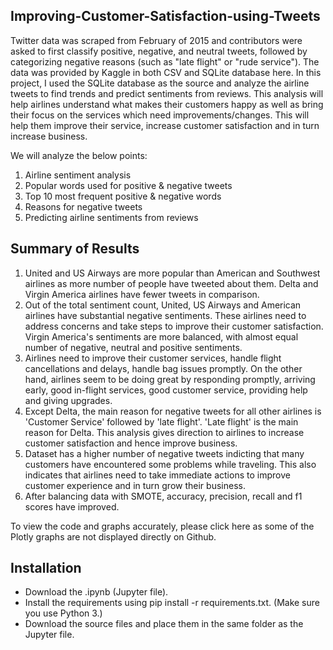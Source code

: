 ## Improving-Customer-Satisfaction-using-Tweets
Twitter data was scraped from February of 2015 and contributors were asked to first classify positive, negative, and neutral tweets, followed by categorizing negative reasons (such as "late flight" or "rude service"). The data was provided by Kaggle in both CSV and SQLite database here. In this project, I used the SQLite database as the source and analyze the airline tweets to find trends and predict sentiments from reviews. This analysis will help airlines understand what makes their customers happy as well as bring their focus on the services which need improvements/changes. This will help them improve their service, increase customer satisfaction and in turn increase business.

We will analyze the below points:
1. Airline sentiment analysis
2. Popular words used for positive & negative tweets
3. Top 10 most frequent positive & negative words
4. Reasons for negative tweets
5. Predicting airline sentiments from reviews

## Summary of Results
1. United and US Airways are more popular than American and Southwest airlines as more number of people have tweeted about them. Delta and Virgin America airlines have fewer tweets in comparison.
2. Out of the total sentiment count, United, US Airways and American airlines have substantial negative sentiments. These airlines need to address concerns and take steps to improve their customer satisfaction. Virgin America's sentiments are more balanced, with almost equal number of negative, neutral and positive sentiments.
3. Airlines need to improve their customer services, handle flight cancellations and delays, handle bag issues promptly. On the other hand, airlines seem to be doing great by responding promptly, arriving early, good in-flight services, good customer service, providing help and giving upgrades.
4. Except Delta, the main reason for negative tweets for all other airlines is 'Customer Service' followed by 'late flight'. 'Late flight' is the main reason for Delta. This analysis gives direction to airlines to increase customer satisfaction and hence improve business.
5. Dataset has a higher number of negative tweets indicting that many customers have encountered some problems while traveling. This also indicates that airlines need to take immediate actions to improve customer experience and in turn grow their business.
6. After balancing data with SMOTE, accuracy, precision, recall and f1 scores have improved.

To view the code and graphs accurately, please click here as some of the Plotly graphs are not displayed directly on Github.

## Installation
- Download the .ipynb (Jupyter file).
- Install the requirements using pip install -r requirements.txt. (Make sure you use Python 3.)
- Download the source files and place them in the same folder as the Jupyter file.
